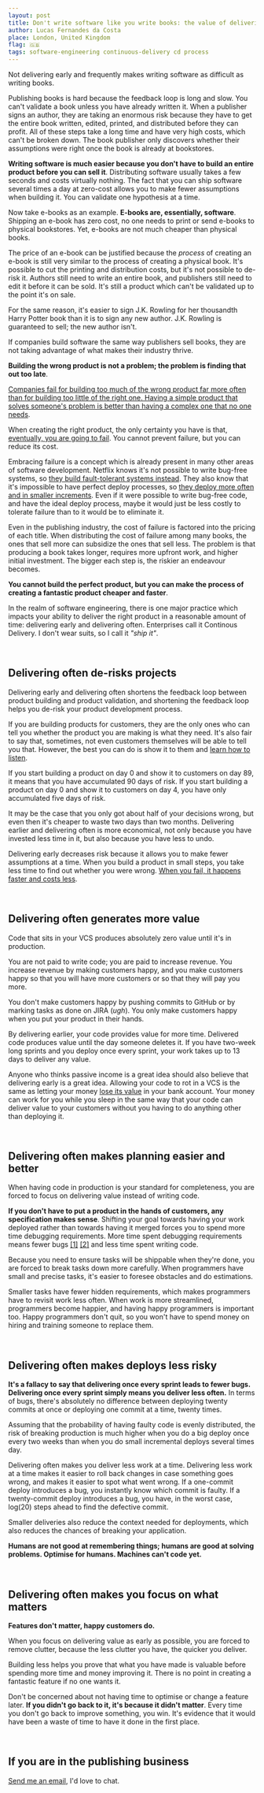 ```yaml
---
layout: post
title: Don't write software like you write books: the value of delivering early and frequently
author: Lucas Fernandes da Costa
place: London, United Kingdom
flag: 🇬🇧
tags: software-engineering continuous-delivery cd process
---
```


Not delivering early and frequently makes writing software as difficult as writing books.

Publishing books is hard because the feedback loop is long and slow. You can't validate a book unless you have already written it. When a publisher signs an author, they are taking an enormous risk because they have to get the entire book written, edited, printed, and distributed before they can profit. All of these steps take a long time and have very high costs, which can't be broken down. The book publisher only discovers whether their assumptions were right once the book is already at bookstores.

**Writing software is much easier because you don't have to build an entire product before you can sell it**. Distributing software usually takes a few seconds and costs virtually nothing. The fact that you can ship software several times a day at zero-cost allows you to make fewer assumptions when building it. You can validate one hypothesis at a time.

Now take e-books as an example. **E-books are, essentially, software**. Shipping an e-book has zero cost, no one needs to print or send e-books to physical bookstores. Yet, e-books are not much cheaper than physical books.

The price of an e-book can be justified because the *process* of creating an e-book is still very similar to the process of creating a physical book. It's possible to cut the printing and distribution costs, but it's not possible to de-risk it. Authors still need to write an entire book, and publishers still need to edit it before it can be sold. It's still a product which can't be validated up to the point it's on sale.

For the same reason, it's easier to sign J.K. Rowling for her thousandth Harry Potter book than it is to sign any new author. J.K. Rowling is guaranteed to sell; the new author isn't.

If companies build software the same way publishers sell books, they are not taking advantage of what makes their industry thrive.

**Building the wrong product is not a problem; the problem is finding that out too late**.

[Companies fail for building too much of the wrong product far more often than for building too little of the right one. Having a simple product that solves someone's problem is better than having a complex one that no one needs](https://www.cbinsights.com/research/startup-failure-reasons-top/).

When creating the right product, the only certainty you have is that, [eventually, you are going to fail](https://blog.ycombinator.com/author/yevgeniy-brikman/). You cannot prevent failure, but you can reduce its cost.

Embracing failure is a concept which is already present in many other areas of software development. Netflix knows it's not possible to write bug-free systems, so [they build fault-tolerant systems instead](https://www.youtube.com/watch?v=vu4Xkb1q8Tc). They also know that it's impossible to have perfect deploy processes, so [they deploy more often and in smaller increments](https://www.youtube.com/watch?v=7oEvlcUMqpE). Even if it were possible to write bug-free code, and have the ideal deploy process, maybe it would just be less costly to tolerate failure than to it would be to eliminate it.

Even in the publishing industry, the cost of failure is factored into the pricing of each title. When distributing the cost of failure among many books, the ones that sell more can subsidize the ones that sell less. The problem is that producing a book takes longer, requires more upfront work, and higher initial investment. The bigger each step is, the riskier an endeavour becomes.

**You cannot build the perfect product, but you can make the process of creating a fantastic product cheaper and faster**.

In the realm of software engineering, there is one major practice which impacts your ability to deliver the right product in a reasonable amount of time: delivering early and delivering often. Enterprises call it Continous Delivery. I don't wear suits, so I call it *"ship it"*.


<br>

## Delivering often de-risks projects

Delivering early and delivering often shortens the feedback loop between product building and product validation, and shortening the feedback loop helps you de-risk your product development process.

If you are building products for customers, they are the only ones who can tell you whether the product you are making is what they need. It's also fair to say that, sometimes, not even customers themselves will be able to tell you that. However, the best you can do is show it to them and [learn how to listen](https://www.youtube.com/watch?v=FG1Fa-t4AEQ).

If you start building a product on day 0 and show it to customers on day 89, it means that you have accumulated 90 days of risk. If you start building a product on day 0 and show it to customers on day 4, you have only accumulated five days of risk.

It may be the case that you only got about half of your decisions wrong, but even then it's cheaper to waste two days than two months. Delivering earlier and delivering often is more economical, not only because you have invested less time in it, but also because you have less to undo.

Delivering early decreases risk because it allows you to make fewer assumptions at a time. When you build a product in small steps, you take less time to find out whether you were wrong. [When you fail, it happens faster and costs less](https://www.bloomberg.com/news/articles/2007-06-24/fail-fast-fail-cheap).


<br>

## Delivering often generates more value

Code that sits in your VCS produces absolutely zero value until it's in production.

You are not paid to write code; you are paid to increase revenue. You increase revenue by making customers happy, and you make customers happy so that you will have more customers or so that they will pay you more.

You don't make customers happy by pushing commits to GitHub or by marking tasks as done on JIRA (*ugh*). You only make customers happy when you put your product in their hands.

By delivering earlier, your code provides value for more time. Delivered code produces value until the day someone deletes it. If you have two-week long sprints and you deploy once every sprint, your work takes up to 13 days to deliver any value.

Anyone who thinks passive income is a great idea should also believe that delivering early is a great idea. Allowing your code to rot in a VCS is the same as letting your money [lose its value](https://www.independent.co.uk/news/business/news/pound-v-euro-dollar-live-sterling-low-brexit-a9053586.html) in your bank account. Your money can work for you while you sleep in the same way that your code can deliver value to your customers without you having to do anything other than deploying it.


<br>

## Delivering often makes planning easier and better

When having code in production is your standard for completeness, you are forced to focus on delivering value instead of writing code.

**If you don't have to put a product in the hands of customers, any specification makes sense**. Shifting your goal towards having your work deployed rather than towards having it merged forces you to spend more time debugging requirements. More time spent debugging requirements means fewer bugs [[1]](https://dl.acm.org/citation.cfm?id=808430) [[2]](https://ieeexplore.ieee.org/document/1702333) and less time spent writing code.

Because you need to ensure tasks will be shippable when they're done, you are forced to break tasks down more carefully. When programmers have small and precise tasks, it's easier to foresee obstacles and do estimations.

Smaller tasks have fewer hidden requirements, which makes programmers have to revisit work less often. When work is more streamlined, programmers become happier, and having happy programmers is important too. Happy programmers don't quit, so you won't have to spend money on hiring and training someone to replace them.


<br>

## Delivering often makes deploys less risky

**It's a fallacy to say that delivering once every sprint leads to fewer bugs. Delivering once every sprint simply means you deliver less often.** In terms of bugs, there's absolutely no difference between deploying twenty commits at once or deploying one commit at a time, twenty times.

Assuming that the probability of having faulty code is evenly distributed, the risk of breaking production is much higher when you do a big deploy once every two weeks than when you do small incremental deploys several times day.

Delivering often makes you deliver less work at a time. Delivering less work at a time makes it easier to roll back changes in case something goes wrong, and makes it easier to spot what went wrong. If a one-commit deploy introduces a bug, you instantly know which commit is faulty. If a twenty-commit deploy introduces a bug, you have, in the worst case, log(20) steps ahead to find the defective commit.

Smaller deliveries also reduce the context needed for deployments, which also reduces the chances of breaking your application.

**Humans are not good at remembering things; humans are good at solving problems. Optimise for humans. Machines can't code yet.**


<br>

## Delivering often makes you focus on what matters

**Features don't matter, happy customers do.**

When you focus on delivering value as early as possible, you are forced to remove clutter, because the less clutter you have, the quicker you deliver.

Building less helps you prove that what you have made is valuable before spending more time and money improving it. There is no point in creating a fantastic feature if no one wants it.

Don't be concerned about not having time to optimise or change a feature later. **If you didn't go back to it, it's because it didn't matter**. Every time you don't go back to improve something, you win. It's evidence that it would have been a waste of time to have it done in the first place.


<br>

## If you are in the publishing business

[Send me an email](mailto:lucas@lucasfcosta.com), I'd love to chat.

